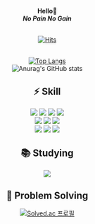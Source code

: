 <div align=center>

<b>Hello👋<br>
<i>No Pain No Gain</i></b>
<br>
<br>
    
[![Hits](https://hits.seeyoufarm.com/api/count/incr/badge.svg?url=https%3A%2F%2Fgithub.com%2Fckdmswo17&count_bg=%2379C83D&title_bg=%23555555&icon=gradle.svg&icon_color=%23E7E7E7&title=hits&edge_flat=false)](https://hits.seeyoufarm.com)
<br>
<br>

[![Top Langs](https://github-readme-stats.vercel.app/api/top-langs/?username=ckdmswo17&layout=compact)](https://github.com/anuraghazra/github-readme-stats)
<br>
![Anurag's GitHub stats](https://github-readme-stats.vercel.app/api?username=ckdmswo17&show_icons=true&hide=contribs,prs)
<h2>⚡️ Skill</h2>
<a href=""><img src="https://img.shields.io/badge/C%23-239120?style=for-the-badge&logo=c-sharp&logoColor=white"/></a>
<a href=""><img src="https://img.shields.io/badge/Python-3776AB?style=for-the-badge&logo=python&logoColor=white"/></a>
<a href=""><img src="https://img.shields.io/badge/Java-ED8B00?style=for-the-badge&logo=openjdk&logoColor=white"/></a>
<a href=""><img src="https://img.shields.io/badge/c++-%2300599C.svg?style=for-the-badge&logo=c%2B%2B&logoColor=white"/></a>
<br>
<a href=""><img src="https://img.shields.io/badge/Unity-100000?style=for-the-badge&logo=unity&logoColor=white"/></a>
<a href=""><img src="https://img.shields.io/badge/Express.js-404D59?style=for-the-badge"/></a>
<a href=""><img src="https://img.shields.io/badge/React-20232A?style=for-the-badge&logo=react&logoColor=61DAFB"/></a>
<br>
<a href=""><img src="https://img.shields.io/badge/MySQL-00000F?style=for-the-badge&logo=mysql&logoColor=white"/></a>
<a href=""><img src="https://img.shields.io/badge/PostgreSQL-316192?style=for-the-badge&logo=postgresql&logoColor=white"/></a>
<a href=""><img src="https://img.shields.io/badge/MongoDB-4EA94B?style=for-the-badge&logo=mongodb&logoColor=white"/></a>
<br>
<h2>📚 Studying</h2>
<a href=""><img src="https://img.shields.io/badge/TensorFlow-FF6F00?style=for-the-badge&logo=tensorflow&logoColor=white"/></a>
<br>
<h2>📝 Problem Solving</h2>

[![Solved.ac
프로필](http://mazassumnida.wtf/api/v2/generate_badge?boj=ckdmswo17)](https://solved.ac/ckdmswo17)
</div>
<!--
**ckdmswo17/ckdmswo17** is a ✨ _special_ ✨ repository because its `README.md` (this file) appears on your GitHub profile.

Here are some ideas to get you started:

- 🔭 I’m currently working on ...
- 
- 👯 I’m looking to collaborate on ...
- 🤔 I’m looking for help with ...
- 💬 Ask me about ...
- 📫 How to reach me: ...
- 😄 Pronouns: ...
- ⚡ Fun fact: ...
-->
